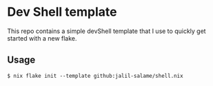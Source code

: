 # Dev Shell template

This repo contains a simple devShell template that I use to quickly get started with a new flake.

## Usage

```console
$ nix flake init --template github:jalil-salame/shell.nix
